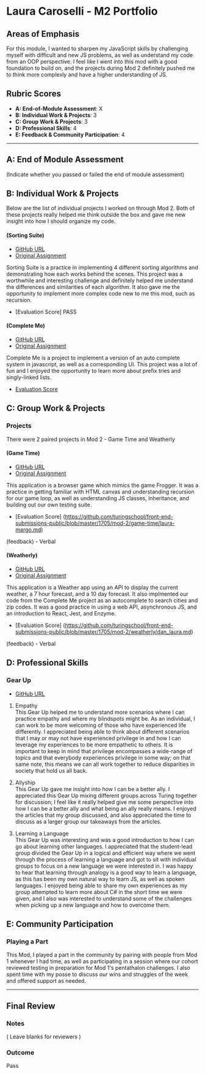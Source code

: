 # Laura Caroselli - M2 Portfolio

## Areas of Emphasis

For this module, I wanted to sharpen my JavaScript skills by challenging myself with difficult and new JS problems, as well as understand my code from an OOP perspective. I feel like I went into this mod with a good foundation to build on, and the projects during Mod 2 definitely pushed me to think more complexly and have a higher understanding of JS. 

## Rubric Scores

* **A: End-of-Module Assessment**: X
* **B: Individual Work & Projects**: 3
* **C: Group Work & Projects**: 3
* **D: Professional Skills**: 4
* **E: Feedback & Community Participation**: 4

-----------------------

## A: End of Module Assessment

(Indicate whether you passed or failed the end of module assessment)


## B: Individual Work & Projects

Below are the list of individual projects I worked on through Mod 2. Both of these projects really helped me think outside the box and gave me new insight into how I should organize my code. 

#### (Sorting Suite)

* [GitHub URL](https://github.com/lcaroselli/sorting-suite)
* [Original Assignment](http://frontend.turing.io/projects/sorting-suite.html)

Sorting Suite is a practice in implementing 4 different sorting algorithms and demonstrating how each works behind the scenes. This project was a worthwhile and interesting challenge and definitely helped me understand the differences and similarities of each algorithm. It also gave me the opportunity to implement more complex code new to me this mod, such as recursion.

* [Evaluation Score] PASS


#### (Complete Me)

* [GitHub URL](https://github.com/lcaroselli/complete-me)
* [Original Assignment](http://frontend.turing.io/projects/complete-me.html)

Complete Me is a project to implement a version of an auto complete system in javascript, as well as a corresponding UI. This project was a lot of fun and I enjoyed the opportunity to learn more about prefix tries and singly-linked lists.

* [Evaluation Score](https://github.com/turingschool/front-end-submissions-public/blob/master/1705/mod-2/complete-me/laura.md)


## C: Group Work & Projects

### Projects

There were 2 paired projects in Mod 2 - Game Time and Weatherly

#### (Game Time)

* [GitHub URL](https://github.com/lcaroselli/game-time)
* [Original Assignment](http://frontend.turing.io/projects/game-time.html)

This application is a browser game which mimics the game Frogger. It was a practice in getting familiar with HTML canvas and understanding recursion for our game loop, as well as understanding JS classes, inheritance, and building out our own testing suite. 

* [Evaluation Score] (https://github.com/turingschool/front-end-submissions-public/blob/master/1705/mod-2/game-time/laura-margo.md)

(feedback) - Verbal


#### (Weatherly)

* [GitHub URL](https://github.com/danalvarez5280/Weatherly)
* [Original Assignment](http://frontend.turing.io/projects/weathrly.html)

This application is a Weather app using an API to display the current weather, a 7 hour forecast, and a 10 day forecast. It also implmented our code from the Complete Me project as an autocomplete to search cities and zip codes. It was a good practice in using a web API, asynchronous JS, and an introduction to React, Jest, and Enzyme. 

* [Evaluation Score] (https://github.com/turingschool/front-end-submissions-public/blob/master/1705/mod-2/weatherly/dan_laura.md)

(feedback) - Verbal


## D: Professional Skills

### Gear Up
* [GitHub URL](https://gist.github.com/lcaroselli/13b1866f0edc82020a7f356cca1fb19a)

1. Empathy <br />
This Gear Up helped me to understand more scenarios where I can practice empathy and where my blindspots might be. As an individual, I can work to be more welcoming of those who have experienced life differently. I appreciated being able to think about different scenarios that I may or may not have experienced privilege in and how I can leverage my experiences to be more empathetic to others. It is important to keep in mind that privilege encompasses a wide-range of topics and that everybody experiences privilege in some way; on that same note, this means we can all work together to reduce disparities in society that hold us all back.

2. Allyship <br />
This Gear Up gave me insight into how I can be a better ally. I appreciated this Gear Up mixing different groups across Turing together for discussion; I feel like it really helped give me some perspective into how I can be a better ally and what being an ally really means. I enjoyed the articles that my group discussed, and also appreciated the time to discuss as a larger group our takeaways from the articles. 

3. Learning a Language <br />
This Gear Up was interesting and was a good introduction to how I can go about learning other languages. I appreciated that the student-lead group divided the Gear Up in a logical and efficient way where we went through the process of learning a language and got to sit with individual groups to focus on a new language we were interested in. I was happy to hear that learning through analogy is a good way to learn a language, as this has been my own natural way to learn JS, as well as spoken languages. I enjoyed being able to share my own experiences as my group attempted to learn more about C# in the short time we were given, and I also was interested to understand some of the challenges when picking up a new language and how to overcome them.


## E: Community Participation

### Playing a Part
This Mod, I played a part in the community by pairing with people from Mod 1 whenever I had time, as well as participating in a session where our cohort reviewed testing in preparation for Mod 1's pentathalon challenges. I also spent time with my posse to discuss our wins and struggles of the week and offered support as needed. 

------------------

## Final Review

### Notes

( Leave blanks for reviewers )

### Outcome

Pass
